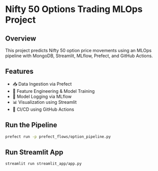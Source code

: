 # Nifty 50 Options Trading MLOps Project

## Overview
This project predicts Nifty 50 option price movements using an MLOps pipeline with MongoDB, Streamlit, MLflow, Prefect, and GitHub Actions.

## Features
- 📥 Data Ingestion via Prefect
- 🧪 Feature Engineering & Model Training
- 🧠 Model Logging via MLflow
- 📊 Visualization using Streamlit
- 🔁 CI/CD using GitHub Actions

## Run the Pipeline
```bash
prefect run -p prefect_flows/option_pipeline.py
```

## Run Streamlit App
```bash
streamlit run streamlit_app/app.py
```
